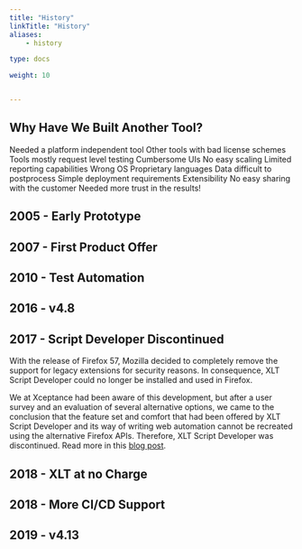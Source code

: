 ```yaml
---
title: "History"
linkTitle: "History"
aliases: 
    - history

type: docs

weight: 10


---
```


## Why Have We Built Another Tool?

Needed a platform independent tool
Other tools with bad license schemes
Tools mostly request level testing
Cumbersome UIs
No easy scaling
Limited reporting capabilities
Wrong OS
Proprietary languages
Data difficult to postprocess
Simple deployment requirements
Extensibility
No easy sharing with the customer
Needed more trust in the results!

## 2005 - Early Prototype

## 2007 - First Product Offer

## 2010 - Test Automation 

## 2016 - v4.8

## 2017 - Script Developer Discontinued
With the release of Firefox 57, Mozilla decided to completely remove the support for legacy extensions for security reasons. In consequence, XLT Script Developer could no longer be installed and used in Firefox. 

We at Xceptance had been aware of this development, but after a user survey and an evaluation of several alternative options, we came to the conclusion that the feature set and comfort that had been offered by XLT Script Developer and its way of writing web automation cannot be recreated using the alternative Firefox APIs. Therefore, XLT Script Developer was discontinued. Read more in this [blog post](https://blog.xceptance.com/2017/10/27/firefox-57-changes-and-xlt/). 

## 2018 - XLT at no Charge

## 2018 - More CI/CD Support

## 2019 - v4.13
